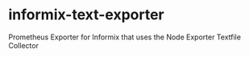 # informix-text-exporter
Prometheus Exporter for Informix that uses the Node Exporter Textfile Collector
